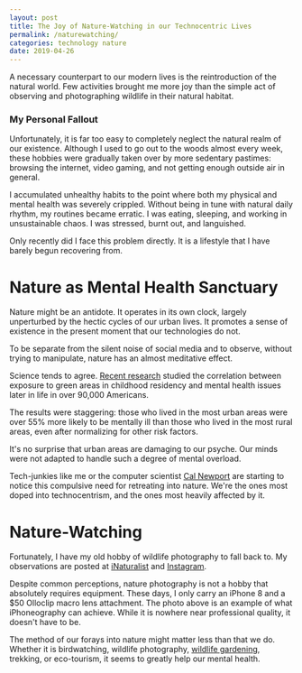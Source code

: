 ```yaml
---
layout: post
title: The Joy of Nature-Watching in our Technocentric Lives
permalink: /naturewatching/
categories: technology nature
date: 2019-04-26
---
```

A necessary counterpart to our modern lives is the reintroduction of the natural world. Few activities brought me more joy than the simple act of observing and photographing wildlife in their natural habitat.

### My Personal Fallout

Unfortunately, it is far too easy to completely neglect the natural realm of our existence. Although I used to go out to the woods almost every week, these hobbies were gradually taken over by more sedentary pastimes: browsing the internet, video gaming, and not getting enough outside air in general.

I accumulated unhealthy habits to the point where both my physical and mental health was severely crippled. Without being in tune with natural daily rhythm, my routines became erratic. I was eating, sleeping, and working in unsustainable chaos. I was stressed, burnt out, and languished.

Only recently did I face this problem directly. It is a lifestyle that I have barely begun recovering from.

# Nature as Mental Health Sanctuary

Nature might be an antidote. It operates in its own clock, largely unperturbed by the hectic cycles of our urban lives. It promotes a sense of existence in the present moment that our technologies do not.

To be separate from the silent noise of social media and to observe, without trying to manipulate, nature has an almost meditative effect.

Science tends to agree. [Recent research](https://www.pnas.org/content/116/11/5188) studied the correlation between exposure to green areas in childhood residency and mental health issues later in life in over 90,000 Americans.

The results were staggering: those who lived in the most urban areas were over 55% more likely to be mentally ill than those who lived in the most rural areas, even after normalizing for other risk factors.

It's no surprise that urban areas are damaging to our psyche. Our minds were not adapted to handle such a degree of mental overload.

Tech-junkies like me or the computer scientist [Cal Newport](http://www.calnewport.com/blog/2015/10/21/the-power-of-the-outdoor-office/) are starting to notice this compulsive need for retreating into nature. We're the ones most doped into technocentrism, and the ones most heavily affected by it.

# Nature-Watching

Fortunately, I have my old hobby of wildlife photography to fall back to. My observations are posted at [iNaturalist](https://www.inaturalist.org/observations/jeewoongc) and [Instagram](https://www.instagram.com/skaliq_studios/).

Despite common perceptions, nature photography is not a hobby that absolutely requires equipment. These days, I only carry an iPhone 8 and a $50 Olloclip macro lens attachment. The photo above is an example of what iPhoneography can achieve. While it is nowhere near professional quality, it doesn't have to be.

The method of our forays into nature might matter less than that we do. Whether it is birdwatching, wildlife photography, [wildlife gardening](https://www.discoverwildlife.com/how-to/wildlife-gardening/how-to-start-a-wildlife-garden/), trekking, or eco-tourism, it seems to greatly help our mental health.
